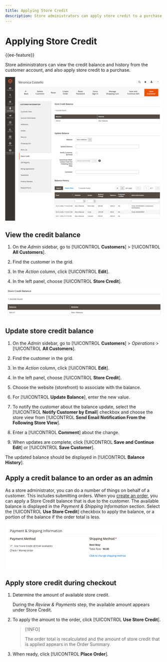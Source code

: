 ```yaml
---
title: Applying Store Credit
description: Store administrators can apply store credit to a purchase.
---
```


# Applying Store Credit

{{ee-feature}}

Store administrators can view the credit balance and history from the customer account, and also apply store credit to a purchase.

![Customer credit balance and history](assets/store-credit-balance-history.png)

## View the credit balance

1. On the _Admin_ sidebar, go to [!UICONTROL **Customers**] > [!UICONTROL **All Customers**].

1. Find the customer in the grid.

1. In the _Action_ column, click [!UICONTROL **Edit**].

1. In the left panel, choose [!UICONTROL **Store Credit**].

![Store Credit Balance](assets/store-credit-balance.png)

## Update store credit balance

1. On the _Admin_ sidebar, go to [!UICONTROL **Customers**] > _Operations_ > [!UICONTROL **All Customers**].

1. Find the customer in the grid.

1. In the _Action_ column, click [!UICONTROL **Edit**].

1. In the left panel, choose [!UICONTROL **Store Credit**].

1. Choose the website (storefront) to associate with the balance.

1. For [!UICONTROL **Update Balance**], enter the new value.

1. To notify the customer about the balance update, select the [!UICONTROL **Notify Customer by Email**] checkbox and choose the store view from [!UICONTROL **Send Email Notification From the Following Store View**].

1. Enter a [!UICONTROL **Comment**] about the change.

1. When updates are complete, click [!UICONTROL **Save and Continue Edit**] or [!UICONTROL **Save Customer**].

The updated balance should be displayed in [!UICONTROL **Balance History**].

## Apply a credit balance to an order as an admin

As a store administrator, you can do a number of things on behalf of a customer. This includes submitting orders. When you [create an order](../customers/customer-account-create-order.md), you can apply a Store Credit balance that is due to the customer. The available balance is displayed in the _Payment & Shipping Information_ section. Select the [!UICONTROL **Use Store Credit**] checkbox to apply the balance, or a portion of the balance if the order total is less.

![Apply the store credit balance to the order](assets/store-credit-apply.png)

## Apply store credit during checkout

1. Determine the amount of available store credit.

   During the _Review & Payments_ step, the available amount appears under Store Credit.

1. To apply the amount to the order, click [!UICONTROL **Use Store Credit**].

   >[!INFO]
   >
   > The order total is recalculated and the amount of store credit that is applied appears in the Order Summary.

1. When ready, click [!UICONTROL **Place Order**].
